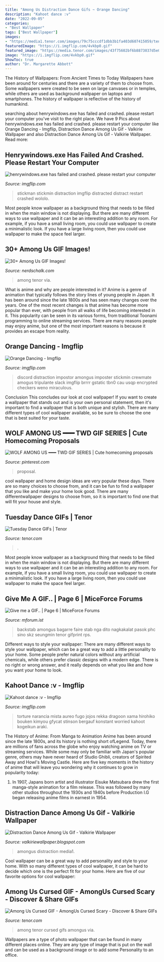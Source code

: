 ```yaml
---
title: "Among Us Distraction Dance Gifs ~ Orange Dancing"
description: "Kahoot dance :v"
date: "2022-09-05"
categories:
- "Best Wallpaper"
tags: ["Best Wallpaper"]
images:
- "https://media1.tenor.com/images/79c75cccdf1dbb3b1fa403d607415059/tenor.gif?itemid=18739052"
featuredImage: "https://i.imgflip.com/4vkbp0.gif"
featured_image: "https://media.tenor.com/images/43f75602bf6b8873037d5e02b18bf6df/tenor.gif"
image: "https://i.imgflip.com/4vkbp0.gif"
ShowToc: true
author: "Dr. Margarette Abbott"
---
```



The History of Wallpapers: From Ancient Times to Today
Wallpapers have been around for centuries and there are a variety of them to choose from. Some wallpapers were created to be seen on large canvases or in temples, while others are used as background wallpaper on laptops and smartphones. The history of wallpaper is reflective of the history of humankind.

	

		
searching about henrywindows.exe has failed and crashed. please restart your computer you've visit to the right place. We have 9 Pics about henrywindows.exe has failed and crashed. please restart your computer like Orange Dancing - Imgflip, Distraction Dance Among Us Gif - Valkirie Wallpaper and also Distraction Dance Among Us Gif - Valkirie Wallpaper. Read more:
		
    
## Henrywindows.exe Has Failed And Crashed. Please Restart Your Computer

<img loading=lazy src="https://i.imgflip.com/4vkbp0.gif" onerror="this.onerror=null;this.src='https://tse3.mm.bing.net/th?id=OIP.TzLTn-y1k4nNW1M6dgkYMAAAAA&amp;pid=15.1';" alt="henrywindows.exe has failed and crashed. please restart your computer">

_Source: imgflip.com_

>stickman stickmin distraction imgflip distracted distract restart crashed wololo. 

	

Most people know wallpaper as a background thing that needs to be filled in when the main window is not displaying. But there are many different ways to use wallpaper and it can be an interesting addition to any room. For example, if you have a small living room, you could use wallpaper to create a minimalistic look. If you have a large living room, then you could use wallpaper to make the space feel larger.

    
## 30+ Among Us GIF Images!

<img loading=lazy src="https://i1.wp.com/nerdschalk.com/wp-content/uploads/2020/10/tenor-8.gif?resize=400%2C458&amp;ssl=1" onerror="this.onerror=null;this.src='https://tse1.mm.bing.net/th?id=OIP.ETgLXuZ4uDS27_9HNn77UwAAAA&amp;pid=15.1';" alt="30+ Among Us GIF Images!">

_Source: nerdschalk.com_

>among tenor via. 

	

What is anime and why are people interested in it?
Anime is a genre of animation that typically follows the story lines of young people in Japan. It has been around since the late 1800s and has seen many changes over the years. One of the most recent changes is that anime has become more popular than ever, with people from all walks of life becoming interested in it. This popularity can be seen in its various forms, from traditional Toonami programming to online streaming services. There are many reasons people may enjoy anime, but one of the most important reasons is because it provides an escape from reality.

    
## Orange Dancing - Imgflip

<img loading=lazy src="https://i.imgflip.com/4r8evq.gif" onerror="this.onerror=null;this.src='https://tse4.mm.bing.net/th?id=OIP.l3egLacfynb9q7HH9BlegwAAAA&amp;pid=15.1';" alt="Orange Dancing - Imgflip">

_Source: imgflip.com_

>discord distraction impostor amongus imposter stickmin crewmate amogus tripulante slack imgflip brrrr gstatic tbn0 cau usqp encrypted checkers weno miraculous. 

	

Conclusion
This concludes our look at cool wallpaper! If you want to create a wallpaper that stands out and is your own personal statement, then it's important to find a wallpaper that is both unique and stylish. There are many different types of cool wallpaper available, so be sure to choose the one that is best suited for your taste.

    
## WOLF AMONG US ━━━ TWD GIF SERIES | Cute Homecoming Proposals

<img loading=lazy src="https://i.pinimg.com/736x/ef/f8/38/eff8388a4199a68779486a81bcc82215.jpg" onerror="this.onerror=null;this.src='https://tse4.mm.bing.net/th?id=OIP.IfgVhdf6KqrdYZGj7a5LkAHaJ3&amp;pid=15.1';" alt="WOLF AMONG US ━━━ TWD GIF SERIES | Cute homecoming proposals">

_Source: pinterest.com_

>proposal. 

	

cool wallpaper and home design ideas are very popular these days. There are so many choices to choose from, and it can be fun to find a wallpaper that you like and make your home look good. There are many differentwallpaper designs to choose from, so it is important to find one that will fit your house and style.

    
## Tuesday Dance GIFs | Tenor

<img loading=lazy src="https://media1.tenor.com/images/33f30d6e626929a30758c392888c7e90/tenor.gif?itemid=15473078" onerror="this.onerror=null;this.src='https://tse3.mm.bing.net/th?id=OIP.M_MNbmJpKaMHWMOSiIx-kAHaHa&amp;pid=15.1';" alt="Tuesday Dance GIFs | Tenor">

_Source: tenor.com_

>. 

	

Most people know wallpaper as a background thing that needs to be filled in when the main window is not displaying. But there are many different ways to use wallpaper and it can be an interesting addition to any room. For example, if you have a small living room, you could use wallpaper to create a minimalistic look. If you have a large living room, then you could use wallpaper to make the space feel larger.

    
## Give Me A GIF.. | Page 6 | MiceForce Forums

<img loading=lazy src="https://media1.tenor.com/images/79c75cccdf1dbb3b1fa403d607415059/tenor.gif?itemid=18739052" onerror="this.onerror=null;this.src='https://tse2.mm.bing.net/th?id=OIP.ecdczN8duzsfpAPWB0FQWQHaFj&amp;pid=15.1';" alt="Give me a GIF.. | Page 6 | MiceForce Forums">

_Source: mforum.ist_

>backstab amongus bagarre faire stab nga dito nagkakalat pasok phc sino skz seungmin tenor gifprint rps. 

	

Different ways to style your wallpaper:
There are many different ways to style your wallpaper, which can be a great way to add a little personality to your home. Some people prefer natural colors without any artificial chemicals, while others prefer classic designs with a modern edge. There is no right or wrong answer, and it really depends on what you like and how you want your home to look.

    
## Kahoot Dance :v - Imgflip

<img loading=lazy src="https://i.imgflip.com/3qa072.gif" onerror="this.onerror=null;this.src='https://tse3.mm.bing.net/th?id=OIP.yXPbhapfN_LXbg_2Urc0DAAAAA&amp;pid=15.1';" alt="Kahoot dance :v - Imgflip">

_Source: imgflip.com_

>torture narancia mista aureo fugo jojos rekka dragoon xama hirohiko bouken kimyou gfycat stinson bergauf konstant worried kahoot kogeikun araki. 

	

The History of Anime: From Manga to Animation
Anime has been around since the late 1800s, and its history is nothing short ofLegend. Today, there are millions of fans across the globe who enjoy watching anime on TV or streaming services. While some may only be familiar with Japan's popular genre, others may have never heard of Studio Ghibli, creators of Spirited Away and Howl's Moving Castle. Here are five key moments in the history of anime that will leave you wondering why it continues to grow in popularity today:
1) In 1907, Japans born artist and illustrator Eisuke Matsubara drew the first manga-style animation for a film release. This was followed by many other studios throughout the 1930s and 1940s before Production I.G began releasing anime films in earnest in 1954.

    
## Distraction Dance Among Us Gif - Valkirie Wallpaper

<img loading=lazy src="https://lh5.googleusercontent.com/proxy/6weC7j1cpQjqZdlNg4z6RAEVu-c6RRLSJqfLAxqcMTHed78g2YHchvnB1R36YzMAak5pQQ0eL0ZPUxOsoOHaRvcKuRD8FE-456CXL_PoSmUMRi8nMjN3NeFc3WvXyfOfADIeNVLxis0jdxJ_pjQ=w1200-h630-p-k-no-nu" onerror="this.onerror=null;this.src='https://tse1.mm.bing.net/th?id=OIP.hF-FCRB5gQ01aK_2Ms0olwAAAA&amp;pid=15.1';" alt="Distraction Dance Among Us Gif - Valkirie Wallpaper">

_Source: valkiriewallpaper.blogspot.com_

>amongus distraction media1. 

	

Cool wallpaper can be a great way to add personality and style to your home. With so many different types of cool wallpaper, it can be hard to decide which one is the perfect fit for your home. Here are five of our favorite options for cool wallpaper: 

    
## Among Us Cursed GIF - AmongUs Cursed Scary - Discover &amp; Share GIFs

<img loading=lazy src="https://media.tenor.com/images/43f75602bf6b8873037d5e02b18bf6df/tenor.gif" onerror="this.onerror=null;this.src='https://tse3.mm.bing.net/th?id=OIP.Q_dWAr9riHMDfV4CsYv23wAAAA&amp;pid=15.1';" alt="Among Us Cursed GIF - AmongUs Cursed Scary - Discover &amp; Share GIFs">

_Source: tenor.com_

>among tenor cursed gifs amongus via. 

	



Wallpapers are a type of photo wallpaper that can be found in many different places online. They are any type of image that is put on the wall and can be used as a background image or to add some Personality to an office.

